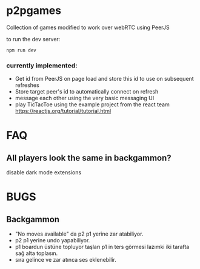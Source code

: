 # p2pgames

Collection of games modified to work over webRTC using PeerJS

to run the dev server:

```
npm run dev
```

### currently implemented:

- Get id from PeerJS on page load and store this id to use on subsequent refreshes
- Store target peer's id to automatically connect on refresh
- message each other using the very basic messaging UI
- play TicTacToe using the example project from the react team https://reactjs.org/tutorial/tutorial.html

# FAQ

## All players look the same in backgammon?

disable dark mode extensions

# BUGS

## Backgammon

- "No moves available" da p2 p1 yerine zar atabiliyor.
- p2 p1 yerine undo yapabiliyor.
- p1 boardun üstüne topluyor taşları p1 in ters görmesi lazımki iki tarafta sağ alta toplasın.
- sıra gelince ve zar atınca ses eklenebilir.
